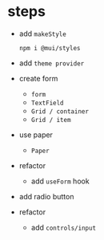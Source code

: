 # steps

- add `makeStyle`
  ```
  npm i @mui/styles
  ```
- add `theme provider`

- create form
  - `form`
  - `TextField`
  - `Grid / container`
  - `Grid / item`
- use paper

  - `Paper`

- refactor

  - add `useForm` hook

- add radio button

- refactor
  - add `controls/input`
